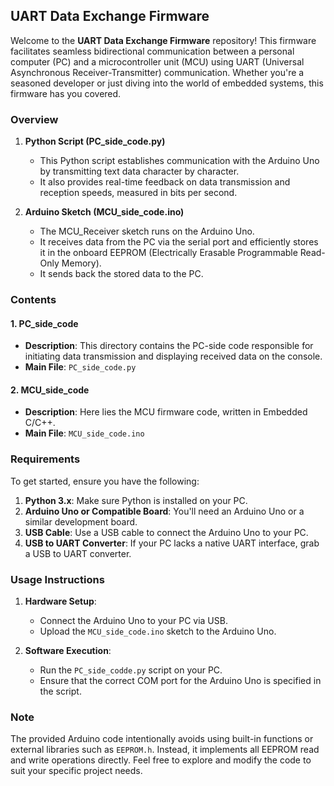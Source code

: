 ## UART Data Exchange Firmware

Welcome to the **UART Data Exchange Firmware** repository! This firmware facilitates seamless bidirectional communication between a personal computer (PC) and a microcontroller unit (MCU) using UART (Universal Asynchronous Receiver-Transmitter) communication. Whether you're a seasoned developer or just diving into the world of embedded systems, this firmware has you covered.

### Overview

1. **Python Script (PC_side_code.py)**
   - This Python script establishes communication with the Arduino Uno by transmitting text data character by character.
   - It also provides real-time feedback on data transmission and reception speeds, measured in bits per second.

2. **Arduino Sketch (MCU_side_code.ino)**
   - The MCU_Receiver sketch runs on the Arduino Uno.
   - It receives data from the PC via the serial port and efficiently stores it in the onboard EEPROM (Electrically Erasable Programmable Read-Only Memory).
   - It sends back the stored data to the PC.

### Contents

#### 1. PC_side_code
- **Description**: This directory contains the PC-side code responsible for initiating data transmission and displaying received data on the console.
- **Main File**: `PC_side_code.py`

#### 2. MCU_side_code
- **Description**: Here lies the MCU firmware code, written in Embedded C/C++.
- **Main File**: `MCU_side_code.ino`

### Requirements

To get started, ensure you have the following:

1. **Python 3.x**: Make sure Python is installed on your PC.
2. **Arduino Uno or Compatible Board**: You'll need an Arduino Uno or a similar development board.
3. **USB Cable**: Use a USB cable to connect the Arduino Uno to your PC.
4. **USB to UART Converter**: If your PC lacks a native UART interface, grab a USB to UART converter.

### Usage Instructions

1. **Hardware Setup**:
   - Connect the Arduino Uno to your PC via USB.
   - Upload the `MCU_side_code.ino` sketch to the Arduino Uno.

2. **Software Execution**:
   - Run the `PC_side_codde.py` script on your PC.
   - Ensure that the correct COM port for the Arduino Uno is specified in the script.

### Note

The provided Arduino code intentionally avoids using built-in functions or external libraries such as `EEPROM.h`. Instead, it implements all EEPROM read and write operations directly. Feel free to explore and modify the code to suit your specific project needs.

